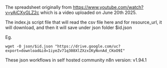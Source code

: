 
The spreadsheet originally from https://www.youtube.com/watch?v=yAiCXyGLZ2c which is a video uploaded on June 20th 2025.

The index.js script file that will read the csv file here and for resource_url, it will download, and then it will save under json folder $id.json

Eg.
```
wget -O json/$id.json "https://drive.google.com/uc?export=download&id=1iyeZv71q308XlZXzxIKyNvnAd_CKoO9I"
```

These json workflows in self hosted community n8n version: v1.94.1